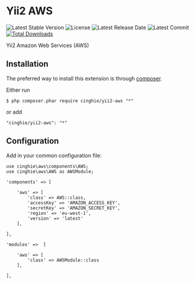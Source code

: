 # Yii2 AWS

![Latest Stable Version](https://img.shields.io/packagist/v/cinghie/yii2-aws.svg)
![License](https://img.shields.io/packagist/l/cinghie/yii2-aws.svg)
![Latest Release Date](https://img.shields.io/github/release-date/cinghie/yii2-aws.svg)
![Latest Commit](https://img.shields.io/github/last-commit/cinghie/yii2-aws.svg)
[![Total Downloads](https://img.shields.io/packagist/dt/cinghie/yii2-aws.svg)](https://packagist.org/packages/cinghie/yii2-aws)

Yii2 Amazon Web Services (AWS)

Installation
-----------------

The preferred way to install this extension is through [composer](http://getcomposer.org/download/).

Either run

```
$ php composer.phar require cinghie/yii2-aws "*"
```

or add

```
"cinghie/yii2-aws": "*"
```

## Configuration

Add in your common configuration file:

```
use cinghie\aws\components\AWS;
use cinghie\aws\AWS as AWSModule;

'components' => [

    'aws' => [
    	'class' => AWS::class,
    	'accessKey' => 'AMAZON_ACCESS_KEY',
    	'secretKey' => 'AMAZON_SECRET_KEY',
    	'region' => 'eu-west-1',
    	'version' => 'latest'
    ],
    
],

'modules' =>  [
	
	'aws' => [
		'class' => AWSModule::class
	],
	
],

```
